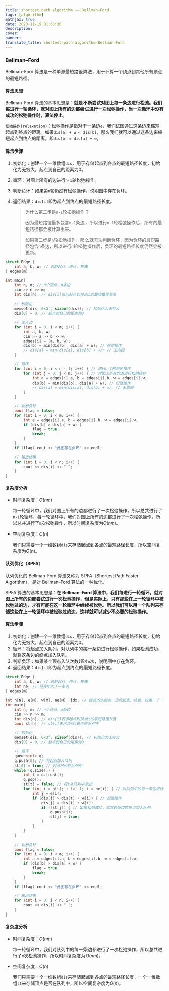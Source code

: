 ```yaml
---
title: shortest path algorithm —— Bellman–Ford
tags: [algorithm]
mathjax: true
date: 2023-11-19 01:30:30
description:
cover:
banner:
translate_title: shortest-path-algorithm-Bellman–Ford
---
```


### Bellman–Ford

Bellman–Ford 算法是一种单源最短路径算法，用于计算一个顶点到其他所有顶点的最短路径。

#### 算法思想

Bellman–Ford 算法的基本思想是：**就是不断尝试对图上每一条边进行松弛。我们每进行一轮循环，就对图上所有的边都尝试进行一次松弛操作，当一次循环中没有成功的松弛操作时，算法停止。**

`松弛操作(relaxation)`：松弛操作是指对于一条边`e`，我们试图通过这条边来缩短起点到终点的距离。如果`dis[a] + w < dis[b]`，那么我们就可以通过这条边来缩短起点到终点的距离，即`dis[b] = dis[a] + w`。

#### 算法步骤

1. 初始化：创建一个一维数组`dis`，用于存储起点到各点的最短路径长度，初始化为无穷大，起点到自己的距离为0。

2. 循环：对图上所有的边进行`n-1`轮松弛操作。

3. 判断负环：如果第`n`轮仍然有松弛操作，说明图中存在负环。

4. 返回结果：`dis[i]`即为起点到终点的最短路径长度。

   > 为什么第二步是`n-1`轮松弛操作？
   >
   > 因为最短路径最多包含`n-1`条边，所以进行`n-1`轮松弛操作后，所有的最短路径都会被计算出来。
   >
   > 如果第二步是`n`轮松弛操作，那么就无法判断负环，因为负环的最短路径包含`n`条边，所以进行`n`轮松弛操作后，负环的最短路径长度仍然会被更新。

```cpp
struct Edge {
    int a, b, w; // 边的起点、终点、权重
} edges[m];

int main{
    int n, m; // n个顶点，m条边
    cin >> n >> m; 
    int dis[n]; // dis[i]表示起点到顶点i的最短路径长度
    
    // 初始化
    memset(dis, 0x3f, sizeof(dis)); // 初始化为无穷大
    dis[0] = 0; // 起点到自己的距离为0

    // 读入边
    for (int i = 0; i < m; i++) {
        int a, b, w;
        cin >> a >> b >> w;
        edges[i] = {a, b, w};
        dis[b] = min(dis[b], dis[a] + w); // 松弛操作
        // dis[a] = min(dis[a], dis[b] + w); // 无向图
    }

    // 循环
    for (int i = 0; i < n - 1; i++) { // 进行n-1轮松弛操作
        for (int j = 0; j < m; j++) { // 对图上所有的边进行松弛操作
            int a = edges[j].a, b = edges[j].b, w = edges[j].w;
            dis[b] = min(dis[b], dis[a] + w); // 松弛操作
            // dis[a] = min(dis[a], dis[b] + w); // 无向图
        }
    }

    // 判断负环
    bool flag = false;
    for (int i = 0; i < m; i++) {
        int a = edges[i].a, b = edges[i].b, w = edges[i].w;
        if (dis[b] > dis[a] + w) {
            flag = true;
            break;
        }
    }
    if (flag) cout << "此图存在负环" << endl;

    // 输出结果
    for (int i = 0; i < n; i++) {
        cout << dis[i] << " ";
    }
}
```

#### 复杂度分析

- 时间复杂度：$O(nm)$
  
  每一轮循环中，我们对图上所有的边都进行了一次松弛操作，所以总共进行了`n-1`轮循环，每一轮循环中，我们对图上所有的边都进行了一次松弛操作，所以总共进行了`m`次松弛操作，所以时间复杂度为$O(nm)$。

- 空间复杂度：$O(n)$

  我们只需要一个一维数组`dis`来存储起点到各点的最短路径长度，所以空间复杂度为$O(n)$。


#### 队列优化（SPFA）

队列优化的 Bellman–Ford 算法又称为 SPFA（Shortest Path Faster Algorithm），是对 Bellman–Ford 算法的一种优化。

SPFA 算法的基本思想是：**在 Bellman–Ford 算法中，我们每进行一轮循环，就对图上所有的边都尝试进行一次松弛操作，但是实际上，只有那些在上一轮循环中被松弛过的边，才有可能在这一轮循环中继续被松弛。所以我们可以用一个队列来存储这些在上一轮循环中被松弛过的边，这样就可以减少不必要的松弛操作。**

#### 算法步骤

1. 初始化：创建一个一维数组`dis`，用于存储起点到各点的最短路径长度，初始化为无穷大，起点到自己的距离为0。
2. 循环：将起点加入队列，对队列中的每一条边进行松弛操作，如果松弛成功，就将这条边的终点加入队列。
3. 判断负环：如果某个顶点入队次数超过`n`次，说明图中存在负环。
4. 返回结果：`dis[i]`即为起点到终点的最短路径长度。

```cpp
struct Edge {
    int a, b, w; // 边的起点、终点、权重
    int ne; // 链表中的下一条边
} edges[m];

int h[N], e[M], w[M], ne[M], idx; // 链表的头结点、边的起点、终点、权重、下一条边、边的编号
int main{
    int n, m; // n个顶点，m条边
    cin >> n >> m; 
    int dis[n]; // dis[i]表示起点到顶点i的最短路径长度
    bool st[n]; // st[i]表示顶点i是否在队列中
    
    // 初始化
    memset(dis, 0x3f, sizeof(dis)); // 初始化为无穷大
    dis[0] = 0; // 起点到自己的距离为0

    // 循环
    queue<int> q;
    q.push(0); // 将起点加入队列
    st[0] = true; // 起点已经在队列中
    while (q.size()) {
        int t = q.front();
        q.pop();
        st[t] = false; // 将t从队列中取出
        for (int i = h[t]; i != -1; i = ne[i]) { // 对队列中的每一条边进行松弛操作
            int j = e[i];
            if (dis[j] > dis[t] + w[i]) { // 松弛操作
                dis[j] = dis[t] + w[i];
                if (!st[j]) { // 如果松弛成功，就将这条边的终点加入队列
                    q.push(j);
                    st[j] = true;
                }
            }
        }
    }

    // 判断负环
    bool flag = false;
    for (int i = 0; i < m; i++) {
        int a = edges[i].a, b = edges[i].b, w = edges[i].w;
        if (dis[b] > dis[a] + w) {
            flag = true;
            break;
        }
    }
    if (flag) cout << "此图存在负环" << endl;

    // 输出结果
    for (int i = 0; i < n; i++) {
        cout << dis[i] << " ";
    }
}
```

#### 复杂度分析

- 时间复杂度：$O(nm)$

  每一轮循环中，我们对队列中的每一条边都进行了一次松弛操作，所以总共进行了`m`次松弛操作，所以时间复杂度为$O(nm)$。

- 空间复杂度：$O(n)$
  
    我们只需要一个一维数组`dis`来存储起点到各点的最短路径长度，一个一维数组`st`来存储顶点是否在队列中，所以空间复杂度为$O(n)$。
